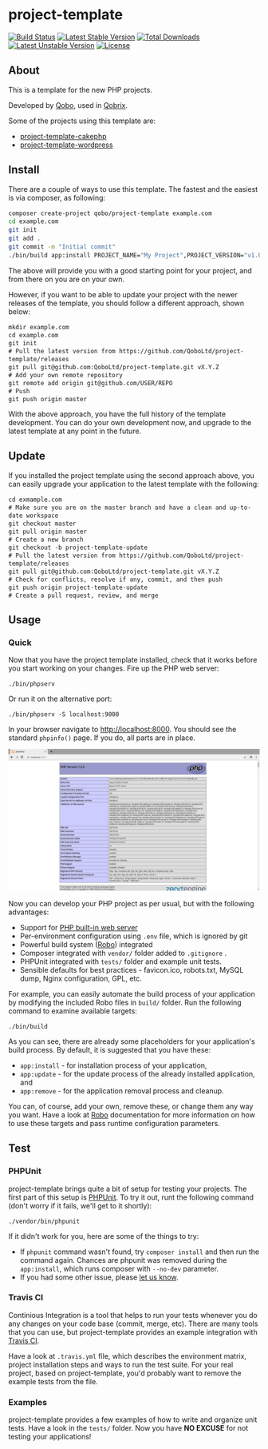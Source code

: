 project-template
================

[![Build Status](https://travis-ci.org/QoboLtd/project-template.svg?branch=master)](https://travis-ci.org/QoboLtd/project-template)
[![Latest Stable Version](https://poser.pugx.org/qobo/project-template/v/stable)](https://packagist.org/packages/qobo/project-template)
[![Total Downloads](https://poser.pugx.org/qobo/project-template/downloads)](https://packagist.org/packages/qobo/project-template)
[![Latest Unstable Version](https://poser.pugx.org/qobo/project-template/v/unstable)](https://packagist.org/packages/qobo/project-template)
[![License](https://poser.pugx.org/qobo/project-template/license)](https://packagist.org/packages/qobo/project-template)

About
-----

This is a template for the new PHP projects.

Developed by [Qobo](https://www.qobo.biz), used in [Qobrix](https://qobrix.com).

Some of the projects using this template are:

* [project-template-cakephp](https://github.com/QoboLtd/project-template-cakephp)
* [project-template-wordpress](https://github.com/QoboLtd/project-template-wordpress)

Install
-------

There are a couple of ways to use this template.  The fastest and the easiest is via
composer, as following:

```bash
composer create-project qobo/project-template example.com
cd example.com
git init
git add .
git commit -m "Initial commit"
./bin/build app:install PROJECT_NAME="My Project",PROJECT_VERSION="v1.0.0"
```

The above will provide you with a good starting point for your project, and from there on
you are on your own.

However, if you want to be able to update your project with the newer releases of the
template, you should follow a different approach, shown below:

```
mkdir example.com
cd example.com
git init
# Pull the latest version from https://github.com/QoboLtd/project-template/releases
git pull git@github.com:QoboLtd/project-template.git vX.Y.Z
# Add your own remote repository
git remote add origin git@github.com/USER/REPO
# Push
git push origin master
```

With the above approach, you have the full history of the template development.  You can
do your own development now, and upgrade to the latest template at any point in the future.

Update
------

If you installed the project template using the second approach above, you can easily
upgrade your application to the latest template with the following:

```
cd exmample.com
# Make sure you are on the master branch and have a clean and up-to-date workspace
git checkout master
git pull origin master
# Create a new branch
git checkout -b project-template-update
# Pull the latest version from https://github.com/QoboLtd/project-template/releases
git pull git@github.com:QoboLtd/project-template.git vX.Y.Z
# Check for conflicts, resolve if any, commit, and then push
git push origin project-template-update
# Create a pull request, review, and merge
```

Usage
-----

### Quick

Now that you have the project template installed, check that it works
before you start working on your changes.  Fire up the PHP web server:

```
./bin/phpserv
```

Or run it on the alternative port:

```
./bin/phpserv -S localhost:9000
```

In your browser navigate to [http://localhost:8000](http://localhost:8000).
You should see the standard `phpinfo()` page.  If you do, all parts
are in place.

![Screenshot](screenshot.png)

Now you can develop your PHP project as per usual, but with the following
advantages:

* Support for [PHP built-in web server](http://php.net/manual/en/features.commandline.webserver.php)
* Per-environment configuration using `.env` file, which is ignored by git
* Powerful build system ([Robo](http://robo.li/)) integrated
* Composer integrated with `vendor/` folder added to `.gitignore` .
* PHPUnit integrated with `tests/` folder and example unit tests.
* Sensible defaults for best practices - favicon.ico, robots.txt, MySQL dump, Nginx configuration, GPL, etc.

For example, you can easily automate the build process of your application
by modifying the included Robo files in `build/` folder.  Run the following
command to examine available targets:

```
./bin/build
```

As you can see, there are already some placeholders for your application's build
process.  By default, it is suggested that you have these:

* `app:install` - for installation process of your application,
* `app:update` - for the update process of the already installed application, and
* `app:remove` - for the application removal process and cleanup.

You can, of course, add your own, remove these, or change them any way you want.  Have a look at
[Robo](http://robo.li) documentation for more information on how
to use these targets and pass runtime configuration parameters.


Test
----

### PHPUnit

project-template brings quite a bit of setup for testing your projects.  The
first part of this setup is [PHPUnit](https://phpunit.de/).  To try it out,
runt the following command (don't worry if it fails, we'll get to it shortly):

```
./vendor/bin/phpunit
```

If it didn't work for you, here are some of the things to try:

* If `phpunit` command wasn't found, try `composer install` and then run the command again.  Chances are phpunit was removed during the `app:install`, which runs composer with `--no-dev` parameter.
* If you had some other issue, please [let us know](https://github.com/QoboLtd/project-template/issues/new).

### Travis CI

Continious Integration is a tool that helps to run your tests whenever you do any
changes on your code base (commit, merge, etc).  There are many tools that you can
use, but project-template provides an example integration with [Travis CI](https://travis-ci.org/).

Have a look at `.travis.yml` file, which describes the environment matrix, project installation
steps and ways to run the test suite.  For your real project, based on project-template, you'd probably
want to remove the example tests from the file.

### Examples

project-template provides a few examples of how to write and organize unit tests.  Have a look
in the `tests/` folder.  Now you have **NO EXCUSE** for not testing your applications!


